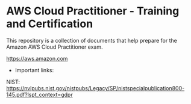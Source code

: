 # AWS Cloud Practitioner - Training and Certification
This repository is a collection of documents that help prepare for the Amazon AWS Cloud Practitioner exam.

https://aws.amazon.com


- Important links:
  
NIST: https://nvlpubs.nist.gov/nistpubs/Legacy/SP/nistspecialpublication800-145.pdf?lspt_context=gdpr
